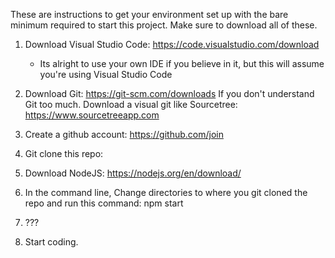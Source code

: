 These are instructions to get your environment set up with the bare minimum required to start this project.
Make sure to download all of these.



1. Download Visual Studio Code: https://code.visualstudio.com/download
    - Its alright to use your own IDE if you believe in it, but this will assume you're using Visual Studio Code

2. Download Git: https://git-scm.com/downloads
    If you don't understand Git too much. Download a visual git like Sourcetree: https://www.sourcetreeapp.com

3. Create a github account: https://github.com/join

4. Git clone this repo: 

5. Download NodeJS: https://nodejs.org/en/download/

6. In the command line, Change directories to where you git cloned the repo and run this command: npm start

7. ???

8. Start coding.
